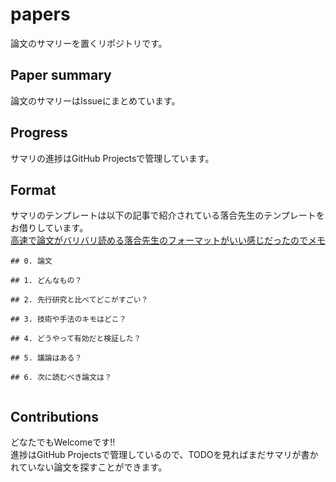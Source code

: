 # papers

論文のサマリーを置くリポジトリです。  

## Paper summary
論文のサマリーはIssueにまとめています。  


## Progress
サマリの進捗はGitHub Projectsで管理しています。  


## Format
サマリのテンプレートは以下の記事で紹介されている落合先生のテンプレートをお借りしています。  
[高速で論文がバリバリ読める落合先生のフォーマットがいい感じだったのでメモ](http://lafrenze.hatenablog.com/entry/2015/08/04/120205)

```
## 0. 論文

## 1. どんなもの？

## 2. 先行研究と比べてどこがすごい？

## 3. 技術や手法のキモはどこ？

## 4. どうやって有効だと検証した？

## 5. 議論はある？

## 6. 次に読むべき論文は？


```

## Contributions
どなたでもWelcomeです!!  
進捗はGitHub Projectsで管理しているので、TODOを見ればまだサマリが書かれていない論文を探すことができます。
